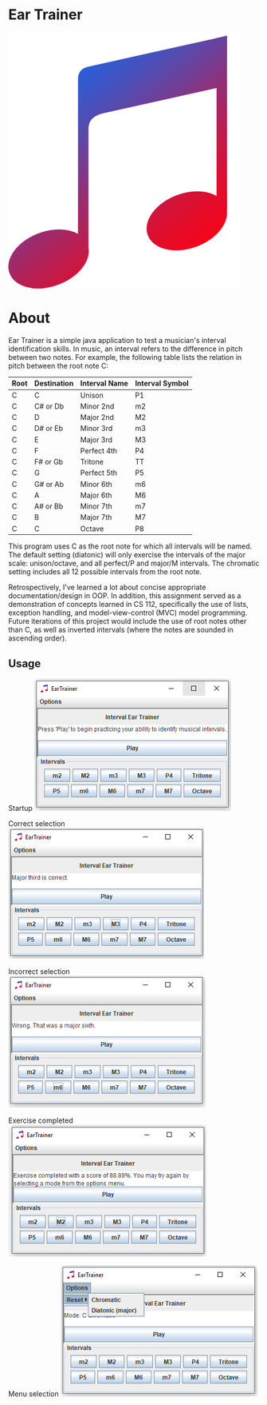 # Ear Trainer

![EarTrainer](images/05_icon.png)

# About

Ear Trainer is a simple java application to test a musician's interval identification skills. In music, an interval refers to the difference in pitch between two notes. For example, the following table lists the relation in pitch between the root note C:

| Root | Destination | Interval Name | Interval Symbol |
| --- | --- | --- | --- |
| C | C | Unison | P1 |
| C | C# or Db | Minor 2nd | m2 |
| C | D | Major 2nd | M2 |
| C | D# or Eb | Minor 3rd | m3 |
| C | E | Major 3rd | M3 |
| C | F | Perfect 4th | P4 |
| C | F# or Gb | Tritone | TT |
| C | G | Perfect 5th | P5 |
| C | G# or Ab | Minor 6th | m6 |
| C | A | Major 6th | M6 |
| C | A# or Bb | Minor 7th | m7 |
| C | B | Major 7th | M7 |
| C | C | Octave | P8 |

This program uses C as the root note for which all intervals will be named. The default setting (diatonic) will only exercise the intervals of the major scale: unison/octave, and all perfect/P and major/M intervals. The chromatic setting includes all 12 possible intervals from the root note.

Retrospectively, I've learned a lot about concise appropriate documentation/design in OOP. In addition, this assignment served as a demonstration of concepts learned in CS 112, specifically the use of lists, exception handling, and model-view-control (MVC) model programming. Future iterations of this project would include the use of root notes other than C, as well as inverted intervals (where the notes are sounded in ascending order).

## Usage

Startup
![startup](images/00_startUp.png)

Correct selection
![correct selection](images/01_correctSelection.png)

Incorrect selection
![incorrect selection](images/02_incorrectSelection.png)

Exercise completed
![exercise completed](images/03_complete.png)

Menu selection
![menu selection](images/04_menuSelection.png)

